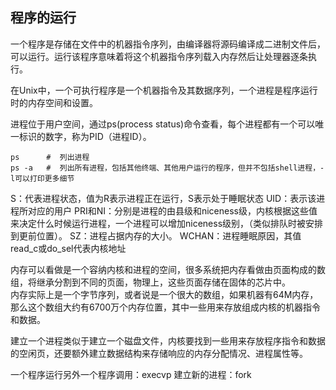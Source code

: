 ## 程序的运行

一个程序是存储在文件中的机器指令序列，由编译器将源码编译成二进制文件后，可以运行。运行该程序意味着将这个机器指令序列载入内存然后让处理器逐条执行。  

在Unix中，一个可执行程序是一个机器指令及其数据序列，一个进程是程序运行时的内存空间和设置。  

进程位于用户空间，通过ps(process status)命令查看，每个进程都有一个可以唯一标识的数字，称为PID（进程ID）。
```
ps      #  列出进程
ps -a   #  列出所有进程，包括其他终端、其他用户运行的程序，但并不包括shell进程，-l可以打印更多细节
```

S：代表进程状态，值为R表示进程正在运行，S表示处于睡眠状态
UID：表示该进程所对应的用户
PRI和NI：分别是进程的由县级和niceness级，内核根据这些值来决定什么时候运行进程，一个进程可以增加niceness级别，（类似排队时被安排到更前位置）。
SZ：进程占据内存的大小。
WCHAN：进程睡眠原因，其值read_c或do_sel代表内核地址   


内存可以看做是一个容纳内核和进程的空间，很多系统把内存看做由页面构成的数组，将继承分割到不同的页面，物理上，这些页面存储在固体的芯片中。  
内存实际上是一个字节序列，或者说是一个很大的数组，如果机器有64M内存，那么这个数组大约有6700万个内存位置，其中一些用来存放组成内核的机器指令和数据。   

建立一个进程类似于建立一个磁盘文件，内核要找到一些用来存放程序指令和数据的空闲页，还要额外建立数据结构来存储响应的内存分配情况、进程属性等。  

一个程序运行另外一个程序调用：execvp
建立新的进程：fork



